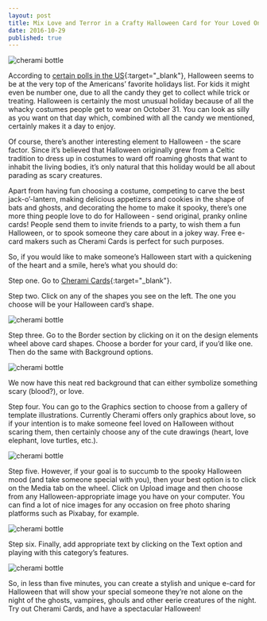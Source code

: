 ```yaml
---
layout: post
title: Mix Love and Terror in a Crafty Halloween Card for Your Loved One
date: 2016-10-29
published: true
---
```


![cherami bottle](http://blog.cherami.cards/assets/img/cherami-halloween.png#center)

According to [certain polls in the US](http://www.theharrispoll.com/health-and-life/Americans-Weigh-In-on-Their-Favorite-Holiday.html){:target="_blank"}, Halloween seems to be at the very top of the Americans’ favorite holidays list. For kids it might even be number one, due to all the candy they get to collect while trick or treating. Halloween is certainly the most unusual holiday because of all the whacky costumes people get to wear on October 31. You can look as silly as you want on that day which, combined with all the candy we mentioned, certainly makes it a day to enjoy.


Of course, there’s another interesting element to Halloween - the scare factor. Since it’s believed that Halloween originally grew from a Celtic tradition to dress up in costumes to ward off roaming ghosts that want to inhabit the living bodies, it’s only natural that this holiday would be all about parading as scary creatures.


Apart from having fun choosing a costume, competing to carve the best jack-o’-lantern, making delicious appetizers and cookies in the shape of bats and ghosts, and decorating the home to make it spooky, there’s one more thing people love to do for Halloween - send original, pranky online cards! People send them to invite friends to a party, to wish them a fun Halloween, or to spook someone they care about in a jokey way. Free e-card makers such as Cherami Cards is perfect for such purposes.


So, if you would like to make someone’s Halloween start with a quickening of the heart and a smile, here’s what you should do:


Step one. Go to [Cherami Cards](https://cherami.cards/love){:target="_blank"}.


Step two. Click on any of the shapes you see on the left. The one you choose will be your Halloween card’s shape.

![cherami bottle](http://blog.cherami.cards/assets/img/halloween/cherami-halloween-step.png#center)

Step three. Go to the Border section by clicking on it on the design elements wheel above card shapes. Choose a border for your card, if you’d like one. Then do the same with Background options.

![cherami bottle](http://blog.cherami.cards/assets/img/halloween/cherami-halloween-step-two.png#center)

We now have this neat red background that can either symbolize something scary (blood?), or love. 


Step four. You can go to the Graphics section to choose from a gallery of template illustrations. Currently Cherami offers only graphics about love, so if your intention is to make someone feel loved on Halloween without scaring them, then certainly choose any of the cute drawings (heart, love elephant, love turtles, etc.).

![cherami bottle](http://blog.cherami.cards/assets/img/halloween/cherami-halloween-step-tree.png#center)

Step five. However, if your goal is to succumb to the spooky Halloween mood (and take someone special with you), then your best option is to click on the Media tab on the wheel. Click on Upload image and then choose from any Halloween-appropriate image you have on your computer. You can find a lot of nice images for any occasion on free photo sharing platforms such as Pixabay, for example.

![cherami bottle](http://blog.cherami.cards/assets/img/halloween/cherami-halloween-step-four.png#center)

Step six. Finally, add appropriate text by clicking on the Text option and playing with this category’s features. 

![cherami bottle](http://blog.cherami.cards/assets/img/halloween/cherami-halloween-step-five.png#center)

So, in less than five minutes, you can create a stylish and unique e-card for Halloween that will show your special someone they’re not alone on the night of the ghosts, vampires, ghouls and other eerie creatures of the night. Try out Cherami Cards, and have a spectacular Halloween!




